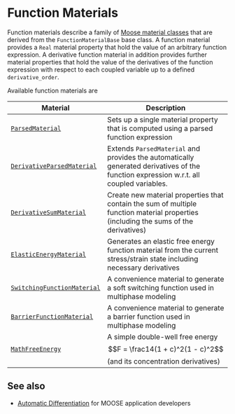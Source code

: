 # Function Materials

Function materials describe a family of [Moose material classes](/Materials/Overview.md) that are derived from the `FunctionMaterialBase`
base class. A function material provides a `Real` material property that hold the value of an arbitrary function expression. A derivative function material in addition provides further material properties that hold the value of the derivatives of the function expression with respect to each coupled variable up to a defined `derivative_order`.

Available function materials are

| Material | Description |
| - | - |
| [`ParsedMaterial`](/Materials/ParsedMaterial.md) | Sets up a single material property that is computed using a parsed function expression |
| [`DerivativeParsedMaterial`](/Materials/DerivativeParsedMaterial.md) | Extends `ParsedMaterial` and provides the automatically generated derivatives of the function expression w.r.t. all coupled variables. |
| [`DerivativeSumMaterial`](/Materials/DerivativeSumMaterial.md) | Create new material properties that contain the sum of multiple function material properties (including the sums of the derivatives) |
| [`ElasticEnergyMaterial`](/Materials/ElasticEnergyMaterial.md) | Generates an elastic free energy function material from the current stress/strain state including necessary derivatives |
| [`SwitchingFunctionMaterial`](/Materials/SwitchingFunctionMaterial.md) | A convenience material to generate a soft switching function used in multiphase modeling |
| [`BarrierFunctionMaterial`](/Materials/BarrierFunctionMaterial.md) | A convenience material to generate a barrier function used in multiphase modeling |
| [`MathFreeEnergy`](/Materials/MathFreeEnergy.md) | A simple double-well free energy $$F = \frac14(1 + c)^2(1 - c)^2$$ (and its concentration derivatives) |


## See also

- [Automatic Differentiation](AutomaticDifferentiation) for MOOSE application developers
